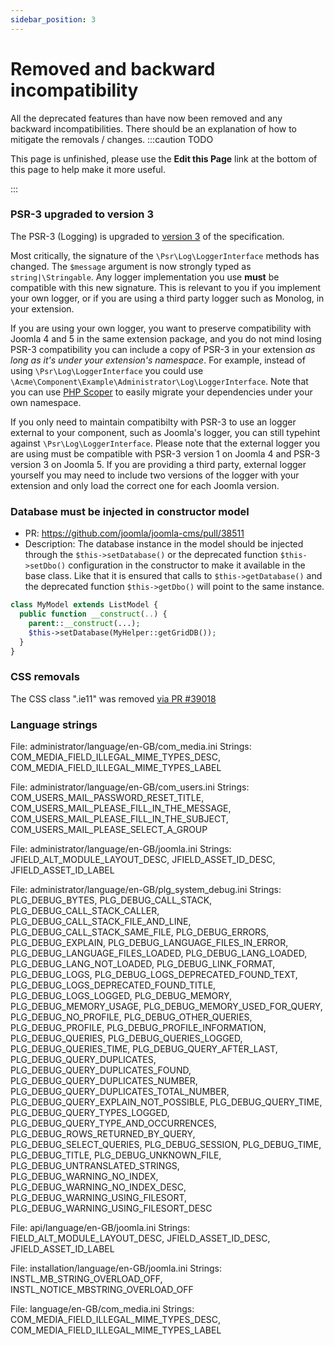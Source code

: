 ```yaml
---
sidebar_position: 3
---
```


Removed and backward incompatibility
===============
All the deprecated features than have now been removed and any backward incompatibilities.
There should be an explanation of how to mitigate the removals / changes.
:::caution TODO

This page is unfinished, please use the **Edit this Page** link at the bottom of this page to help make it more useful.

:::

### PSR-3 upgraded to version 3

The PSR-3 (Logging) is upgraded to [version 3](https://github.com/php-fig/log/tree/3.0.0) of the specification.

Most critically, the signature of the `\Psr\Log\LoggerInterface` methods has changed. The `$message` argument is now strongly typed as `string|\Stringable`. Any logger implementation you use **must** be compatible with this new signature. This is relevant to you if you implement your own logger, or if you are using a third party logger such as Monolog, in your extension.

If you are using your own logger, you want to preserve compatibility with Joomla 4 and 5 in the same extension package, and you do not mind losing PSR-3 compatibility you can include a copy of PSR-3 in your extension _as long as it's under your extension's namespace_. For example, instead of using `\Psr\Log\LoggerInterface` you could use `\Acme\Component\Example\Administrator\Log\LoggerInterface`. Note that you can use [PHP Scoper](https://github.com/humbug/php-scoper) to easily migrate your dependencies under your own namespace.

If you only need to maintain compatibilty with PSR-3 to use an logger external to your component, such as Joomla's logger, you can still typehint against `\Psr\Log\LoggerInterface`. Please note that the external logger you are using must be compatible with PSR-3 version 1 on Joomla 4 and PSR-3 version 3 on Joomla 5. If you are providing a third party, external logger yourself you may need to include two versions of the logger with your extension and only load the correct one for each Joomla version.

### Database must be injected in constructor model
- PR: https://github.com/joomla/joomla-cms/pull/38511
- Description: The database instance in the model should be injected through the `$this->setDatabase()` or the deprecated function `$this->setDbo()`  configuration in the constructor to make it available in the base class. Like that it is ensured that calls to `$this->getDatabase()` and the deprecated function `$this->getDbo()` will point to the same instance.

```php
class MyModel extends ListModel {
  public function __construct(..) {
    parent::__construct(...);
    $this->setDatabase(MyHelper::getGridDB());
  }
}
```

### CSS removals
The CSS class ".ie11" was removed [via PR #39018](https://github.com/joomla/joomla-cms/pull/39018)

### Language strings
File: administrator/language/en-GB/com_media.ini 
Strings: COM_MEDIA_FIELD_ILLEGAL_MIME_TYPES_DESC, COM_MEDIA_FIELD_ILLEGAL_MIME_TYPES_LABEL

File: administrator/language/en-GB/com_users.ini 
Strings: COM_USERS_MAIL_PASSWORD_RESET_TITLE, COM_USERS_MAIL_PLEASE_FILL_IN_THE_MESSAGE, COM_USERS_MAIL_PLEASE_FILL_IN_THE_SUBJECT, COM_USERS_MAIL_PLEASE_SELECT_A_GROUP

File: administrator/language/en-GB/joomla.ini 
Strings: JFIELD_ALT_MODULE_LAYOUT_DESC, JFIELD_ASSET_ID_DESC, JFIELD_ASSET_ID_LABEL

File: administrator/language/en-GB/plg_system_debug.ini
Strings: PLG_DEBUG_BYTES, PLG_DEBUG_CALL_STACK, PLG_DEBUG_CALL_STACK_CALLER, PLG_DEBUG_CALL_STACK_FILE_AND_LINE, PLG_DEBUG_CALL_STACK_SAME_FILE, PLG_DEBUG_ERRORS, PLG_DEBUG_EXPLAIN, PLG_DEBUG_LANGUAGE_FILES_IN_ERROR, PLG_DEBUG_LANGUAGE_FILES_LOADED, PLG_DEBUG_LANG_LOADED, PLG_DEBUG_LANG_NOT_LOADED, PLG_DEBUG_LINK_FORMAT, PLG_DEBUG_LOGS, PLG_DEBUG_LOGS_DEPRECATED_FOUND_TEXT, PLG_DEBUG_LOGS_DEPRECATED_FOUND_TITLE, PLG_DEBUG_LOGS_LOGGED, PLG_DEBUG_MEMORY, PLG_DEBUG_MEMORY_USAGE, PLG_DEBUG_MEMORY_USED_FOR_QUERY, PLG_DEBUG_NO_PROFILE, PLG_DEBUG_OTHER_QUERIES, PLG_DEBUG_PROFILE, PLG_DEBUG_PROFILE_INFORMATION, PLG_DEBUG_QUERIES, PLG_DEBUG_QUERIES_LOGGED, PLG_DEBUG_QUERIES_TIME, PLG_DEBUG_QUERY_AFTER_LAST, PLG_DEBUG_QUERY_DUPLICATES, PLG_DEBUG_QUERY_DUPLICATES_FOUND, PLG_DEBUG_QUERY_DUPLICATES_NUMBER, PLG_DEBUG_QUERY_DUPLICATES_TOTAL_NUMBER, PLG_DEBUG_QUERY_EXPLAIN_NOT_POSSIBLE, PLG_DEBUG_QUERY_TIME, PLG_DEBUG_QUERY_TYPES_LOGGED, PLG_DEBUG_QUERY_TYPE_AND_OCCURRENCES, PLG_DEBUG_ROWS_RETURNED_BY_QUERY, PLG_DEBUG_SELECT_QUERIES, PLG_DEBUG_SESSION, PLG_DEBUG_TIME, PLG_DEBUG_TITLE, PLG_DEBUG_UNKNOWN_FILE, PLG_DEBUG_UNTRANSLATED_STRINGS, PLG_DEBUG_WARNING_NO_INDEX, PLG_DEBUG_WARNING_NO_INDEX_DESC, PLG_DEBUG_WARNING_USING_FILESORT, PLG_DEBUG_WARNING_USING_FILESORT_DESC

File: api/language/en-GB/joomla.ini 
Strings: FIELD_ALT_MODULE_LAYOUT_DESC, JFIELD_ASSET_ID_DESC, JFIELD_ASSET_ID_LABEL

File: installation/language/en-GB/joomla.ini
Strings: INSTL_MB_STRING_OVERLOAD_OFF, INSTL_NOTICE_MBSTRING_OVERLOAD_OFF

File: language/en-GB/com_media.ini 
Strings: COM_MEDIA_FIELD_ILLEGAL_MIME_TYPES_DESC, COM_MEDIA_FIELD_ILLEGAL_MIME_TYPES_LABEL


